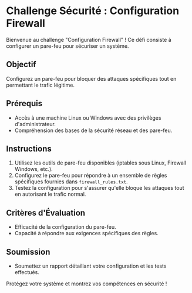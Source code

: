 # Challenge Sécurité : Configuration Firewall

Bienvenue au challenge "Configuration Firewall" ! Ce défi consiste à configurer un pare-feu pour sécuriser un système.

## Objectif

Configurez un pare-feu pour bloquer des attaques spécifiques tout en permettant le trafic légitime.

## Prérequis

- Accès à une machine Linux ou Windows avec des privilèges d'administrateur.
- Compréhension des bases de la sécurité réseau et des pare-feu.

## Instructions

1. Utilisez les outils de pare-feu disponibles (iptables sous Linux, Firewall Windows, etc.).
2. Configurez le pare-feu pour répondre à un ensemble de règles spécifiques fournies dans `firewall_rules.txt`.
3. Testez la configuration pour s'assurer qu'elle bloque les attaques tout en autorisant le trafic normal.

## Critères d'Évaluation

- Efficacité de la configuration du pare-feu.
- Capacité à répondre aux exigences spécifiques des règles.

## Soumission

- Soumettez un rapport détaillant votre configuration et les tests effectués.

Protégez votre système et montrez vos compétences en sécurité !
